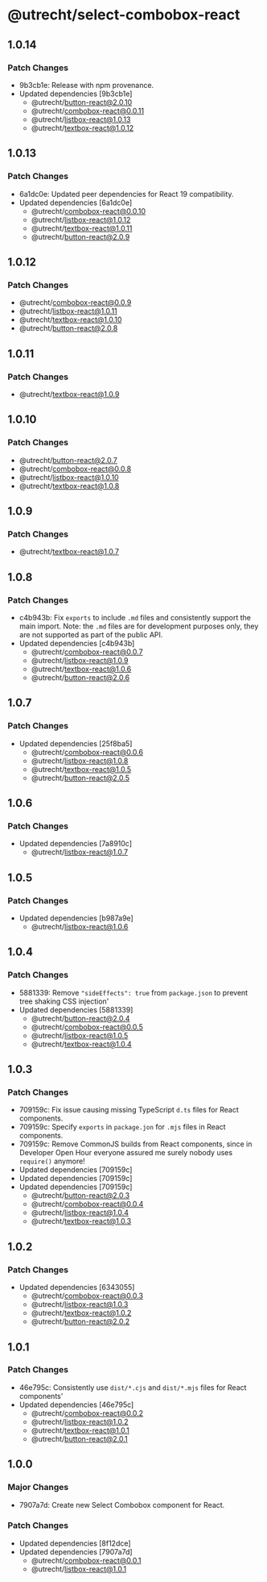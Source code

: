 # @utrecht/select-combobox-react

## 1.0.14

### Patch Changes

- 9b3cb1e: Release with npm provenance.
- Updated dependencies [9b3cb1e]
  - @utrecht/button-react@2.0.10
  - @utrecht/combobox-react@0.0.11
  - @utrecht/listbox-react@1.0.13
  - @utrecht/textbox-react@1.0.12

## 1.0.13

### Patch Changes

- 6a1dc0e: Updated peer dependencies for React 19 compatibility.
- Updated dependencies [6a1dc0e]
  - @utrecht/combobox-react@0.0.10
  - @utrecht/listbox-react@1.0.12
  - @utrecht/textbox-react@1.0.11
  - @utrecht/button-react@2.0.9

## 1.0.12

### Patch Changes

- @utrecht/combobox-react@0.0.9
- @utrecht/listbox-react@1.0.11
- @utrecht/textbox-react@1.0.10
- @utrecht/button-react@2.0.8

## 1.0.11

### Patch Changes

- @utrecht/textbox-react@1.0.9

## 1.0.10

### Patch Changes

- @utrecht/button-react@2.0.7
- @utrecht/combobox-react@0.0.8
- @utrecht/listbox-react@1.0.10
- @utrecht/textbox-react@1.0.8

## 1.0.9

### Patch Changes

- @utrecht/textbox-react@1.0.7

## 1.0.8

### Patch Changes

- c4b943b: Fix `exports` to include `.md` files and consistently support the main import.
  Note: the `.md` files are for development purposes only, they are not supported as part of the public API.
- Updated dependencies [c4b943b]
  - @utrecht/combobox-react@0.0.7
  - @utrecht/listbox-react@1.0.9
  - @utrecht/textbox-react@1.0.6
  - @utrecht/button-react@2.0.6

## 1.0.7

### Patch Changes

- Updated dependencies [25f8ba5]
  - @utrecht/combobox-react@0.0.6
  - @utrecht/listbox-react@1.0.8
  - @utrecht/textbox-react@1.0.5
  - @utrecht/button-react@2.0.5

## 1.0.6

### Patch Changes

- Updated dependencies [7a8910c]
  - @utrecht/listbox-react@1.0.7

## 1.0.5

### Patch Changes

- Updated dependencies [b987a9e]
  - @utrecht/listbox-react@1.0.6

## 1.0.4

### Patch Changes

- 5881339: Remove `"sideEffects": true` from `package.json` to prevent tree shaking CSS injection'
- Updated dependencies [5881339]
  - @utrecht/button-react@2.0.4
  - @utrecht/combobox-react@0.0.5
  - @utrecht/listbox-react@1.0.5
  - @utrecht/textbox-react@1.0.4

## 1.0.3

### Patch Changes

- 709159c: Fix issue causing missing TypeScript `d.ts` files for React components.
- 709159c: Specify `exports` in `package.jon` for `.mjs` files in React components.
- 709159c: Remove CommonJS builds from React components, since in Developer Open Hour everyone assured me surely nobody uses `require()` anymore!
- Updated dependencies [709159c]
- Updated dependencies [709159c]
- Updated dependencies [709159c]
  - @utrecht/button-react@2.0.3
  - @utrecht/combobox-react@0.0.4
  - @utrecht/listbox-react@1.0.4
  - @utrecht/textbox-react@1.0.3

## 1.0.2

### Patch Changes

- Updated dependencies [6343055]
  - @utrecht/combobox-react@0.0.3
  - @utrecht/listbox-react@1.0.3
  - @utrecht/textbox-react@1.0.2
  - @utrecht/button-react@2.0.2

## 1.0.1

### Patch Changes

- 46e795c: Consistently use `dist/*.cjs` and `dist/*.mjs` files for React components'
- Updated dependencies [46e795c]
  - @utrecht/combobox-react@0.0.2
  - @utrecht/listbox-react@1.0.2
  - @utrecht/textbox-react@1.0.1
  - @utrecht/button-react@2.0.1

## 1.0.0

### Major Changes

- 7907a7d: Create new Select Combobox component for React.

### Patch Changes

- Updated dependencies [8f12dce]
- Updated dependencies [7907a7d]
  - @utrecht/combobox-react@0.0.1
  - @utrecht/listbox-react@1.0.1
